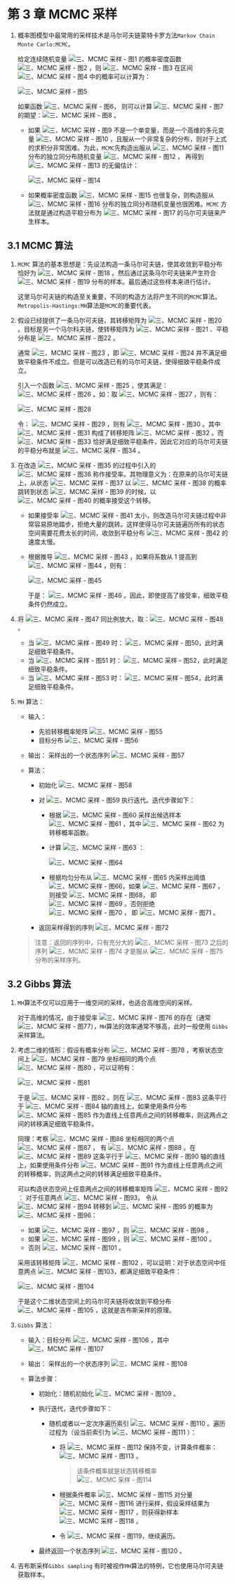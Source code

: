 # 第 3 章 MCMC 采样

1. 概率图模型中最常用的采样技术是马尔可夫链蒙特卡罗方法`Markov Chain Monte Carlo:MCMC`。

   给定连续随机变量 ![三、MCMC 采样 - 图1](https://static.bookstack.cn/projects/huaxiaozhuan-ai/7b7e549236c5a93ad790c4035ca1ea0b.svg) 的概率密度函数 ![三、MCMC 采样 - 图2](https://static.bookstack.cn/projects/huaxiaozhuan-ai/659983463fe5543eecdc2b2bfb36dd94.svg) ，则 ![三、MCMC 采样 - 图3](https://static.bookstack.cn/projects/huaxiaozhuan-ai/64869188e3bcd72f23d4e019e2e95779.svg) 在区间 ![三、MCMC 采样 - 图4](https://static.bookstack.cn/projects/huaxiaozhuan-ai/e5cb751244cda4053910bfba44a94f2e.svg) 中的概率可以计算为：

   ![三、MCMC 采样 - 图5](https://static.bookstack.cn/projects/huaxiaozhuan-ai/dde114182065de390266b0d0538d99df.svg)

   如果函数 ![三、MCMC 采样 - 图6](https://static.bookstack.cn/projects/huaxiaozhuan-ai/817eb36e33889c45b16c6fa389d4971b.svg)， 则可以计算 ![三、MCMC 采样 - 图7](https://static.bookstack.cn/projects/huaxiaozhuan-ai/cf0564e1d1e786d1588e50379f21c915.svg) 的期望：![三、MCMC 采样 - 图8](https://static.bookstack.cn/projects/huaxiaozhuan-ai/f76574ae45d61e1f071db56a79364ac4.svg) 。

   - 如果 ![三、MCMC 采样 - 图9](https://static.bookstack.cn/projects/huaxiaozhuan-ai/64869188e3bcd72f23d4e019e2e95779.svg) 不是一个单变量，而是一个高维的多元变量 ![三、MCMC 采样 - 图10](https://static.bookstack.cn/projects/huaxiaozhuan-ai/9bba327e22b00b0274ff66b08ebf7c7c.svg) ，且服从一个非常复杂的分布，则对于上式的求积分非常困难。为此，`MCMC`先构造出服从 ![三、MCMC 采样 - 图11](https://static.bookstack.cn/projects/huaxiaozhuan-ai/fb982fc2f2284edfc1ef638836cc2a1f.svg) 分布的独立同分布随机变量 ![三、MCMC 采样 - 图12](https://static.bookstack.cn/projects/huaxiaozhuan-ai/2228faa1cd03da0a5758fe98536450be.svg) ， 再得到 ![三、MCMC 采样 - 图13](https://static.bookstack.cn/projects/huaxiaozhuan-ai/956ad1a6bdda8e3b64a9e5de603e2718.svg) 的无偏估计：

     ![三、MCMC 采样 - 图14](https://static.bookstack.cn/projects/huaxiaozhuan-ai/5bc81af682accfac79a15dffb059d179.svg)

   - 如果概率密度函数 ![三、MCMC 采样 - 图15](https://static.bookstack.cn/projects/huaxiaozhuan-ai/a32482e301c82b573d21f0270d7cf9b1.svg) 也很复杂，则构造服从 ![三、MCMC 采样 - 图16](https://static.bookstack.cn/projects/huaxiaozhuan-ai/fb982fc2f2284edfc1ef638836cc2a1f.svg) 分布的独立同分布随机变量也很困难。`MCMC` 方法就是通过构造平稳分布为 ![三、MCMC 采样 - 图17](https://static.bookstack.cn/projects/huaxiaozhuan-ai/a32482e301c82b573d21f0270d7cf9b1.svg) 的马尔可夫链来产生样本。

## 3.1 MCMC 算法

1. `MCMC` 算法的基本思想是：先设法构造一条马尔可夫链，使其收敛到平稳分布恰好为 ![三、MCMC 采样 - 图18](https://static.bookstack.cn/projects/huaxiaozhuan-ai/fb982fc2f2284edfc1ef638836cc2a1f.svg) 。然后通过这条马尔可夫链来产生符合 ![三、MCMC 采样 - 图19](https://static.bookstack.cn/projects/huaxiaozhuan-ai/fb982fc2f2284edfc1ef638836cc2a1f.svg) 分布的样本。最后通过这些样本来进行估计。

   这里马尔可夫链的构造至关重要，不同的构造方法将产生不同的`MCMC`算法。`Metropolis-Hastings:MH`算法是`MCMC`的重要代表。

2. 假设已经提供了一条马尔可夫链，其转移矩阵为 ![三、MCMC 采样 - 图20](https://static.bookstack.cn/projects/huaxiaozhuan-ai/be77f1a4cb3a358f5664b32a1c68f31b.svg) 。目标是另一个马尔科夫链，使转移矩阵为 ![三、MCMC 采样 - 图21](https://static.bookstack.cn/projects/huaxiaozhuan-ai/7898ba6178e6a0c4a55151b3015356ef.svg) 、平稳分布是 ![三、MCMC 采样 - 图22](https://static.bookstack.cn/projects/huaxiaozhuan-ai/fb982fc2f2284edfc1ef638836cc2a1f.svg) 。

   通常 ![三、MCMC 采样 - 图23](https://static.bookstack.cn/projects/huaxiaozhuan-ai/bf13dd4d9bc6f23adb8a66bd395f6302.svg) ，即 ![三、MCMC 采样 - 图24](https://static.bookstack.cn/projects/huaxiaozhuan-ai/fb982fc2f2284edfc1ef638836cc2a1f.svg) 并不满足细致平稳条件不成立。但是可以改造已有的马尔可夫链，使得细致平稳条件成立。

   引入一个函数 ![三、MCMC 采样 - 图25](https://static.bookstack.cn/projects/huaxiaozhuan-ai/78c2121d42c471fdd24619db737357fb.svg) ，使其满足：![三、MCMC 采样 - 图26](https://static.bookstack.cn/projects/huaxiaozhuan-ai/f248770abfd3609f8d341ea056340011.svg) 。如：取 ![三、MCMC 采样 - 图27](https://static.bookstack.cn/projects/huaxiaozhuan-ai/95f3edac10508c397e6c81729cf3191b.svg) ，则有：

   ![三、MCMC 采样 - 图28](https://static.bookstack.cn/projects/huaxiaozhuan-ai/e45c1f5b3eb0d276af3425ef00892ff0.svg)

   令： ![三、MCMC 采样 - 图29](https://static.bookstack.cn/projects/huaxiaozhuan-ai/61ebfb09d6b87326d39c09f01d386052.svg) ，则有 ![三、MCMC 采样 - 图30](https://static.bookstack.cn/projects/huaxiaozhuan-ai/680b487fb4739210efa61c990640390b.svg) 。其中 ![三、MCMC 采样 - 图31](https://static.bookstack.cn/projects/huaxiaozhuan-ai/8415b605ea4d7bfb28f1cd930fb9e237.svg) 构成了转移矩阵 ![三、MCMC 采样 - 图32](https://static.bookstack.cn/projects/huaxiaozhuan-ai/cfd0ff025484f9c77a1cac054c0f9ce3.svg) 。而 ![三、MCMC 采样 - 图33](https://static.bookstack.cn/projects/huaxiaozhuan-ai/cfd0ff025484f9c77a1cac054c0f9ce3.svg) 恰好满足细致平稳条件，因此它对应的马尔可夫链的平稳分布就是 ![三、MCMC 采样 - 图34](https://static.bookstack.cn/projects/huaxiaozhuan-ai/fb982fc2f2284edfc1ef638836cc2a1f.svg) 。

3. 在改造 ![三、MCMC 采样 - 图35](https://static.bookstack.cn/projects/huaxiaozhuan-ai/be77f1a4cb3a358f5664b32a1c68f31b.svg) 的过程中引入的 ![三、MCMC 采样 - 图36](https://static.bookstack.cn/projects/huaxiaozhuan-ai/78c2121d42c471fdd24619db737357fb.svg) 称作接受率。其物理意义为：在原来的马尔可夫链上，从状态 ![三、MCMC 采样 - 图37](https://static.bookstack.cn/projects/huaxiaozhuan-ai/fd3c8130f3e375a09930923dd0cc2860.svg) 以 ![三、MCMC 采样 - 图38](https://static.bookstack.cn/projects/huaxiaozhuan-ai/7bd06e55bffa32719bd389fd5cc29829.svg) 的概率跳转到状态 ![三、MCMC 采样 - 图39](https://static.bookstack.cn/projects/huaxiaozhuan-ai/5c38684bb6cad4ba739a4bae3ca0619f.svg) 的时候，以 ![三、MCMC 采样 - 图40](https://static.bookstack.cn/projects/huaxiaozhuan-ai/78c2121d42c471fdd24619db737357fb.svg) 的概率接受这个转移。

   - 如果接受率 ![三、MCMC 采样 - 图41](https://static.bookstack.cn/projects/huaxiaozhuan-ai/78c2121d42c471fdd24619db737357fb.svg) 太小，则改造马尔可夫链过程中非常容易原地踏步，拒绝大量的跳转。这样使得马尔可夫链遍历所有的状态空间需要花费太长的时间，收敛到平稳分布 ![三、MCMC 采样 - 图42](https://static.bookstack.cn/projects/huaxiaozhuan-ai/fb982fc2f2284edfc1ef638836cc2a1f.svg) 的速度太慢。

   - 根据推导 ![三、MCMC 采样 - 图43](https://static.bookstack.cn/projects/huaxiaozhuan-ai/95f3edac10508c397e6c81729cf3191b.svg) ，如果将系数从 1 提高到 ![三、MCMC 采样 - 图44](https://static.bookstack.cn/projects/huaxiaozhuan-ai/292a3602265f7bf63c8f9b024d139a72.svg) ，则有：

     ![三、MCMC 采样 - 图45](https://static.bookstack.cn/projects/huaxiaozhuan-ai/b7d2ffbd06173524c7170f2349e2fbb6.svg)

     于是： ![三、MCMC 采样 - 图46](https://static.bookstack.cn/projects/huaxiaozhuan-ai/abac5c183b0c4fbc6b22bc51b90c2b02.svg) 。因此，即使提高了接受率，细致平稳条件仍然成立。

4. 将 ![三、MCMC 采样 - 图47](https://static.bookstack.cn/projects/huaxiaozhuan-ai/1b86ca6775bb24b934031fea87fb07a8.svg) 同比例放大，取：![三、MCMC 采样 - 图48](https://static.bookstack.cn/projects/huaxiaozhuan-ai/1882bef0e4c5ced6ac2c3451815a462f.svg) 。

   - 当 ![三、MCMC 采样 - 图49](https://static.bookstack.cn/projects/huaxiaozhuan-ai/02fff0820403ad99cd3229ae08dd41f7.svg) 时： ![三、MCMC 采样 - 图50](https://static.bookstack.cn/projects/huaxiaozhuan-ai/d3302ca5ccdc6ce217e17be82285ae2c.svg)，此时满足细致平稳条件。
   - 当 ![三、MCMC 采样 - 图51](https://static.bookstack.cn/projects/huaxiaozhuan-ai/1e2b4afdb8e2f666623942004dbca240.svg) 时： ![三、MCMC 采样 - 图52](https://static.bookstack.cn/projects/huaxiaozhuan-ai/355b62ad465a9938afff31187b431906.svg)，此时满足细致平稳条件。
   - 当 ![三、MCMC 采样 - 图53](https://static.bookstack.cn/projects/huaxiaozhuan-ai/062cf679b18b8527e7d7a8b597820337.svg) 时： ![三、MCMC 采样 - 图54](https://static.bookstack.cn/projects/huaxiaozhuan-ai/9e6787751ce8f60f582e73bb61b9e28d.svg)，此时满足细致平稳条件。

5. `MH` 算法：

   - 输入：

     - 先验转移概率矩阵 ![三、MCMC 采样 - 图55](https://static.bookstack.cn/projects/huaxiaozhuan-ai/be77f1a4cb3a358f5664b32a1c68f31b.svg)
     - 目标分布 ![三、MCMC 采样 - 图56](https://static.bookstack.cn/projects/huaxiaozhuan-ai/fb982fc2f2284edfc1ef638836cc2a1f.svg)

   - 输出： 采样出的一个状态序列 ![三、MCMC 采样 - 图57](https://static.bookstack.cn/projects/huaxiaozhuan-ai/521ad560949f9b5f23dff81521c7c7b2.svg)

   - 算法：

     - 初始化 ![三、MCMC 采样 - 图58](https://static.bookstack.cn/projects/huaxiaozhuan-ai/772667393aa88b9a70e943ca5bb3bb0b.svg)

     - 对 ![三、MCMC 采样 - 图59](https://static.bookstack.cn/projects/huaxiaozhuan-ai/7c30f13750139769dccf32d2232c75dd.svg) 执行迭代。迭代步骤如下：

       - 根据 ![三、MCMC 采样 - 图60](https://static.bookstack.cn/projects/huaxiaozhuan-ai/16fbe96c7e35175dd1f15691e8001d8b.svg) 采样出候选样本 ![三、MCMC 采样 - 图61](https://static.bookstack.cn/projects/huaxiaozhuan-ai/8a99537927ba4c4ab87cd9d3533f26f4.svg) ，其中 ![三、MCMC 采样 - 图62](https://static.bookstack.cn/projects/huaxiaozhuan-ai/9290ce896c096a78d5ab48e02a8950cf.svg) 为转移概率函数。

       - 计算 ![三、MCMC 采样 - 图63](https://static.bookstack.cn/projects/huaxiaozhuan-ai/50f10a0ef56aa73824665983f4abab1f.svg) ：

         ![三、MCMC 采样 - 图64](https://static.bookstack.cn/projects/huaxiaozhuan-ai/4b91350503593897e585c53e6f23b011.svg)

       - 根据均匀分布从 ![三、MCMC 采样 - 图65](https://static.bookstack.cn/projects/huaxiaozhuan-ai/f87cdbc9b9ace278d14378ea8988344c.svg) 内采样出阈值 ![三、MCMC 采样 - 图66](https://static.bookstack.cn/projects/huaxiaozhuan-ai/b9b20c381a1979ee2518b054d25f8a2b.svg)，如果 ![三、MCMC 采样 - 图67](https://static.bookstack.cn/projects/huaxiaozhuan-ai/35f3889df3dfaca7e8cd539f06ce5e86.svg) ，则接受 ![三、MCMC 采样 - 图68](https://static.bookstack.cn/projects/huaxiaozhuan-ai/87ca37f8923a11c1a15f9ffd409522d0.svg)， 即 ![三、MCMC 采样 - 图69](https://static.bookstack.cn/projects/huaxiaozhuan-ai/7efd7efec746504c7a3b0ddcf2ab17fd.svg) 。否则拒绝 ![三、MCMC 采样 - 图70](https://static.bookstack.cn/projects/huaxiaozhuan-ai/87ca37f8923a11c1a15f9ffd409522d0.svg) ， 即 ![三、MCMC 采样 - 图71](https://static.bookstack.cn/projects/huaxiaozhuan-ai/af516b3bd9118ab301f5db23ad31fc59.svg) 。

     - 返回采样得到的序列 ![三、MCMC 采样 - 图72](https://static.bookstack.cn/projects/huaxiaozhuan-ai/521ad560949f9b5f23dff81521c7c7b2.svg)

   > 注意：返回的序列中，只有充分大的 ![三、MCMC 采样 - 图73](https://static.bookstack.cn/projects/huaxiaozhuan-ai/5a2e98373b3730e19f9172f7df390432.svg) 之后的序列 ![三、MCMC 采样 - 图74](https://static.bookstack.cn/projects/huaxiaozhuan-ai/d693f1dcf7aa7c95a54df1e74e9ab486.svg) 才是服从 ![三、MCMC 采样 - 图75](https://static.bookstack.cn/projects/huaxiaozhuan-ai/fb982fc2f2284edfc1ef638836cc2a1f.svg) 分布的采样序列。

## 3.2 Gibbs 算法

1. `MH`算法不仅可以应用于一维空间的采样，也适合高维空间的采样。

   对于高维的情况，由于接受率 ![三、MCMC 采样 - 图76](https://static.bookstack.cn/projects/huaxiaozhuan-ai/f97c78bc56af5fb148861bec6a1b78f9.svg) 的存在（通常 ![三、MCMC 采样 - 图77](https://static.bookstack.cn/projects/huaxiaozhuan-ai/9b3bb562d12b0e2d1e2223359fdebbe6.svg)），`MH`算法的效率通常不够高，此时一般使用 `Gibbs` 采样算法。

2. 考虑二维的情形：假设有概率分布 ![三、MCMC 采样 - 图78](https://static.bookstack.cn/projects/huaxiaozhuan-ai/68563ea9f46468b614a18e2f04205b2e.svg) ，考察状态空间上 ![三、MCMC 采样 - 图79](https://static.bookstack.cn/projects/huaxiaozhuan-ai/4694daf03a4da5d21ae34d2b48f67d66.svg) 坐标相同的两个点 ![三、MCMC 采样 - 图80](https://static.bookstack.cn/projects/huaxiaozhuan-ai/f1952662c50ff188db3de62ef0857fcd.svg) ，可以证明有：

   ![三、MCMC 采样 - 图81](https://static.bookstack.cn/projects/huaxiaozhuan-ai/533dfec6101bac76f7624dc5699ffaad.svg)

   于是 ![三、MCMC 采样 - 图82](https://static.bookstack.cn/projects/huaxiaozhuan-ai/f0f51920ff4a431433685811eb14a635.svg) 。则在 ![三、MCMC 采样 - 图83](https://static.bookstack.cn/projects/huaxiaozhuan-ai/6e2f90c65ed393899b13b0b4996d1f08.svg) 这条平行于 ![三、MCMC 采样 - 图84](https://static.bookstack.cn/projects/huaxiaozhuan-ai/80f6114cfae9472d4a1bd5758aa0927b.svg) 轴的直线上，如果使用条件分布 ![三、MCMC 采样 - 图85](https://static.bookstack.cn/projects/huaxiaozhuan-ai/b3515a4bb53d5931d5aeda237148b5a6.svg) 作为直线上任意两点之间的转移概率，则这两点之间的转移满足细致平稳条件。

   同理：考察 ![三、MCMC 采样 - 图86](https://static.bookstack.cn/projects/huaxiaozhuan-ai/80f6114cfae9472d4a1bd5758aa0927b.svg) 坐标相同的两个点 ![三、MCMC 采样 - 图87](https://static.bookstack.cn/projects/huaxiaozhuan-ai/be0746db36714017a1acade5823f999c.svg) ， 有 ![三、MCMC 采样 - 图88](https://static.bookstack.cn/projects/huaxiaozhuan-ai/c18fa937c627d73bb3488b4096292dc1.svg) 。在 ![三、MCMC 采样 - 图89](https://static.bookstack.cn/projects/huaxiaozhuan-ai/9d4e93781913a13b324cf3499921f471.svg) 这条平行于 ![三、MCMC 采样 - 图90](https://static.bookstack.cn/projects/huaxiaozhuan-ai/4694daf03a4da5d21ae34d2b48f67d66.svg) 轴的直线上，如果使用条件分布 ![三、MCMC 采样 - 图91](https://static.bookstack.cn/projects/huaxiaozhuan-ai/24003691f64f4b18fa23dd9e5a7c2d87.svg) 作为直线上任意两点之间的转移概率，则这两点之间的转移满足细致平稳条件。

   可以构造状态空间上任意两点之间的转移概率矩阵 ![三、MCMC 采样 - 图92](https://static.bookstack.cn/projects/huaxiaozhuan-ai/be77f1a4cb3a358f5664b32a1c68f31b.svg)： 对于任意两点 ![三、MCMC 采样 - 图93](https://static.bookstack.cn/projects/huaxiaozhuan-ai/76412e18bad10591298b37ae55e626ff.svg)， 令从 ![三、MCMC 采样 - 图94](https://static.bookstack.cn/projects/huaxiaozhuan-ai/77f44fbef7a79938cd8aa705ef65a8b3.svg) 转移到 ![三、MCMC 采样 - 图95](https://static.bookstack.cn/projects/huaxiaozhuan-ai/f6e4c28657a009a9df9ee2e0dbaf1610.svg) 的概率为 ![三、MCMC 采样 - 图96](https://static.bookstack.cn/projects/huaxiaozhuan-ai/67a5590c499810886c6143fff337c22b.svg)：

   - 如果 ![三、MCMC 采样 - 图97](https://static.bookstack.cn/projects/huaxiaozhuan-ai/289ab08ea52ae9d0d9e3e7afac581aed.svg) ，则 ![三、MCMC 采样 - 图98](https://static.bookstack.cn/projects/huaxiaozhuan-ai/b3b2a6436547bc5eeb6dec043200c08d.svg) 。
   - 如果 ![三、MCMC 采样 - 图99](https://static.bookstack.cn/projects/huaxiaozhuan-ai/44d269c23c02489c01ba9b35f53995d6.svg) ，则 ![三、MCMC 采样 - 图100](https://static.bookstack.cn/projects/huaxiaozhuan-ai/71bef18b20d92d6286ddba1e4794a28a.svg) 。
   - 否则 ![三、MCMC 采样 - 图101](https://static.bookstack.cn/projects/huaxiaozhuan-ai/3b2c4595a9e2ea3b9c681733a6114e0c.svg) 。

   采用该转移矩阵 ![三、MCMC 采样 - 图102](https://static.bookstack.cn/projects/huaxiaozhuan-ai/be77f1a4cb3a358f5664b32a1c68f31b.svg) ，可以证明：对于状态空间中任意两点 ![三、MCMC 采样 - 图103](https://static.bookstack.cn/projects/huaxiaozhuan-ai/bb9c4d11cac213397fd476f67e00c484.svg)，都满足细致平稳条件：

   ![三、MCMC 采样 - 图104](https://static.bookstack.cn/projects/huaxiaozhuan-ai/1cfc5483468ba824ea88a52fda00ee74.svg)

   于是这个二维状态空间上的马尔可夫链将收敛到平稳分布 ![三、MCMC 采样 - 图105](https://static.bookstack.cn/projects/huaxiaozhuan-ai/68563ea9f46468b614a18e2f04205b2e.svg) ，这就是吉布斯采样的原理。

3. `Gibbs` 算法：

   - 输入：目标分布 ![三、MCMC 采样 - 图106](https://static.bookstack.cn/projects/huaxiaozhuan-ai/1f2f975e206c51b6517be55e2a9b6870.svg) ，其中 ![三、MCMC 采样 - 图107](https://static.bookstack.cn/projects/huaxiaozhuan-ai/dd855f92b018a1e6adec6b03c143a35f.svg)

   - 输出： 采样出的一个状态序列 ![三、MCMC 采样 - 图108](https://static.bookstack.cn/projects/huaxiaozhuan-ai/f67ce75c727782cc6dd764ccf098fa0e.svg)

   - 算法步骤：

     - 初始化：随机初始化 ![三、MCMC 采样 - 图109](https://static.bookstack.cn/projects/huaxiaozhuan-ai/7ba3713e9494ea3e5b2eede827597a2f.svg) 。

     - 执行迭代，迭代步骤如下：

       - 随机或者以一定次序遍历索引 ![三、MCMC 采样 - 图110](https://static.bookstack.cn/projects/huaxiaozhuan-ai/6d8eadcf447e3735ca7ab18bcebdebd5.svg) 。遍历过程为（设当前索引为 ![三、MCMC 采样 - 图111](https://static.bookstack.cn/projects/huaxiaozhuan-ai/fd3c8130f3e375a09930923dd0cc2860.svg) ）：

         - 将 ![三、MCMC 采样 - 图112](https://static.bookstack.cn/projects/huaxiaozhuan-ai/edf0833050dfc6c976a2bedeb2c332ef.svg) 保持不变，计算条件概率： ![三、MCMC 采样 - 图113](https://static.bookstack.cn/projects/huaxiaozhuan-ai/4a6840bbea9540dda0d1ad0132909f7f.svg) 。

           > 该条件概率就是状态转移概率 ![三、MCMC 采样 - 图114](https://static.bookstack.cn/projects/huaxiaozhuan-ai/67a5590c499810886c6143fff337c22b.svg)

         - 根据条件概率 ![三、MCMC 采样 - 图115](https://static.bookstack.cn/projects/huaxiaozhuan-ai/4a6840bbea9540dda0d1ad0132909f7f.svg) 对分量 ![三、MCMC 采样 - 图116](https://static.bookstack.cn/projects/huaxiaozhuan-ai/a1acf7c44680b51ed12b2169d6768e51.svg) 进行采样，假设采样结果为 ![三、MCMC 采样 - 图117](https://static.bookstack.cn/projects/huaxiaozhuan-ai/cc5fcd549ed60029670c897bee154d39.svg) ，则获得新样本 ![三、MCMC 采样 - 图118](https://static.bookstack.cn/projects/huaxiaozhuan-ai/54aecd29d54c5dcc2ccdd6efb1e63ada.svg) 。

         - 令 ![三、MCMC 采样 - 图119](https://static.bookstack.cn/projects/huaxiaozhuan-ai/4913ed05907f07aa2a3c621bd06e249e.svg)，继续遍历。

     - 最终返回一个状态序列 ![三、MCMC 采样 - 图120](https://static.bookstack.cn/projects/huaxiaozhuan-ai/f67ce75c727782cc6dd764ccf098fa0e.svg) 。

4. 吉布斯采样`Gibbs sampling` 有时被视作`MH`算法的特例，它也使用马尔可夫链获取样本。